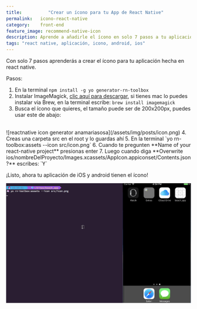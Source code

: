 ```yaml
---
title:  		"Crear un ícono para tu App de React Native"
permalink: 	 icono-react-native
category:    front-end
feature_image: recommend-native-icon
description: Aprende a añadirle el ícono en solo 7 pasos a tu aplicación de iOS y Android hecha con React Native.
tags: "react native, aplicación, icono, android, ios"
---
```


Con solo 7 pasos aprenderás a crear el ícono para tu aplicación hecha en react native.

Pasos:
1. En la terminal `npm install -g yo generator-rn-toolbox`
2. Instalar ImageMagick, [clic aquí para descargar](http://www.imagemagick.org/script/download.php), si tienes mac lo puedes instalar via Brew, en la terminal escribe: `brew install imagemagick`
3. Busca el ícono que quieres, el tamaño puede ser de 200x200px, puedes usar este de abajo:
<br>
![reactnative icon generator anamariasosa](/assets/img/posts/icon.png)
4. Creas una carpeta src en el root y lo guardas ahí
5. En la terminal `yo rn-toolbox:assets --icon src/icon.png`
6. Cuando te pregunten **Name of your react-native project** presionas enter
7. Luego cuando diga **Overwrite ios/nombreDelProyecto/Images.xcassets/AppIcon.appiconset/Contents.json?** escribes: `Y`

¡Listo, ahora tu aplicación de iOS y android tienen el ícono!

![reactnative icon generator anamariasosa](/assets/img/posts/iconReactNative.gif)
